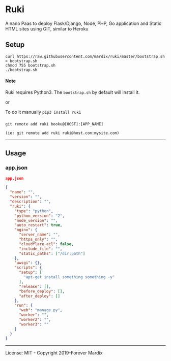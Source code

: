 # Ruki

A nano Paas to deploy Flask/Django, Node, PHP, Go application and Static HTML sites using GIT, similar to Heroku

## Setup

```
curl https://raw.githubusercontent.com/mardix/ruki/master/bootstrap.sh > bootstrap.sh
chmod 755 bootstrap.sh
./bootstrap.sh
```

#### Note

Ruki requires Python3. The `bootstrap.sh` by default will install it.

or

To do it manually `pip3 install ruki`


###

```
git remote add ruki booku@[HOST]:[APP_NAME]
```

`(ie: git remote add ruki ruki@host.com:mysite.com)`

---

## Usage

### app.json

``` json
app.json

{
  "name": "",
  "version": "",
  "description": "",
  "ruki": {
    "type": "python",
    "python_version": "2",
    "node_version": "",
    "auto_restart": true,
    "nginx": {
      "server_name": "",
      "https_only": "",
      "cloudflare_acl": false,
      "include_file": "",
      "static_paths": ["/dir:path"]
    },
    "uwsgi": {},
    "scripts": {
      "setup": [
        "apt-get install something something -y"
      ],
      "release": [],
      "before_deploy": [],
      "after_deploy": []
    },    
    "run": {
      "web": "manage.py",
      "worker": "",
      "worker2": "",
      "worker3": ""
    }
  }
}

```

---


License: MIT - Copyright 2019-Forever Mardix

